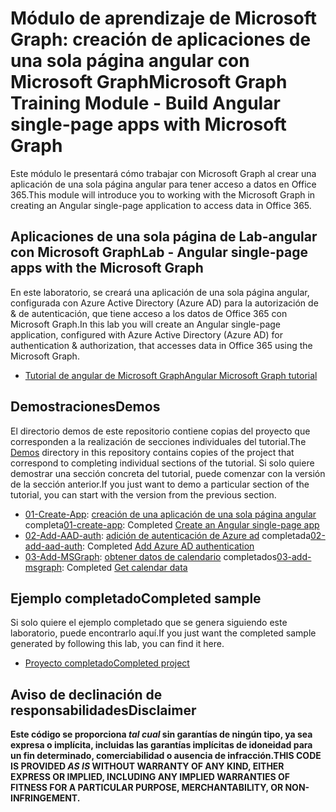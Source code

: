 # <a name="microsoft-graph-training-module---build-angular-single-page-apps-with-microsoft-graph"></a><span data-ttu-id="97dc9-101">Módulo de aprendizaje de Microsoft Graph: creación de aplicaciones de una sola página angular con Microsoft Graph</span><span class="sxs-lookup"><span data-stu-id="97dc9-101">Microsoft Graph Training Module - Build Angular single-page apps with Microsoft Graph</span></span>

<span data-ttu-id="97dc9-102">Este módulo le presentará cómo trabajar con Microsoft Graph al crear una aplicación de una sola página angular para tener acceso a datos en Office 365.</span><span class="sxs-lookup"><span data-stu-id="97dc9-102">This module will introduce you to working with the Microsoft Graph in creating an Angular single-page application to access data in Office 365.</span></span>

## <a name="lab---angular-single-page-apps-with-the-microsoft-graph"></a><span data-ttu-id="97dc9-103">Aplicaciones de una sola página de Lab-angular con Microsoft Graph</span><span class="sxs-lookup"><span data-stu-id="97dc9-103">Lab - Angular single-page apps with the Microsoft Graph</span></span>

<span data-ttu-id="97dc9-104">En este laboratorio, se creará una aplicación de una sola página angular, configurada con Azure Active Directory (Azure AD) para la autorización de & de autenticación, que tiene acceso a los datos de Office 365 con Microsoft Graph.</span><span class="sxs-lookup"><span data-stu-id="97dc9-104">In this lab you will create an Angular single-page application, configured with Azure Active Directory (Azure AD) for authentication & authorization, that accesses data in Office 365 using the Microsoft Graph.</span></span>

- [<span data-ttu-id="97dc9-105">Tutorial de angular de Microsoft Graph</span><span class="sxs-lookup"><span data-stu-id="97dc9-105">Angular Microsoft Graph tutorial</span></span>](https://docs.microsoft.com/graph/tutorials/angular)

## <a name="demos"></a><span data-ttu-id="97dc9-106">Demostraciones</span><span class="sxs-lookup"><span data-stu-id="97dc9-106">Demos</span></span>

<span data-ttu-id="97dc9-107">El [](demos) directorio demos de este repositorio contiene copias del proyecto que corresponden a la realización de secciones individuales del tutorial.</span><span class="sxs-lookup"><span data-stu-id="97dc9-107">The [Demos](demos) directory in this repository contains copies of the project that correspond to completing individual sections of the tutorial.</span></span> <span data-ttu-id="97dc9-108">Si solo quiere demostrar una sección concreta del tutorial, puede comenzar con la versión de la sección anterior.</span><span class="sxs-lookup"><span data-stu-id="97dc9-108">If you just want to demo a particular section of the tutorial, you can start with the version from the previous section.</span></span>

- <span data-ttu-id="97dc9-109">[01-Create-App](demos/01-create-app): [creación de una aplicación de una sola página angular](https://docs.microsoft.com/graph/tutorials/angular?tutorial-step=1) completa</span><span class="sxs-lookup"><span data-stu-id="97dc9-109">[01-create-app](demos/01-create-app): Completed [Create an Angular single-page app](https://docs.microsoft.com/graph/tutorials/angular?tutorial-step=1)</span></span>
- <span data-ttu-id="97dc9-110">[02-Add-AAD-auth](demos/02-add-aad-auth): [adición de autenticación de Azure ad](https://docs.microsoft.com/graph/tutorials/angular?tutorial-step=3) completada</span><span class="sxs-lookup"><span data-stu-id="97dc9-110">[02-add-aad-auth](demos/02-add-aad-auth): Completed [Add Azure AD authentication](https://docs.microsoft.com/graph/tutorials/angular?tutorial-step=3)</span></span>
- <span data-ttu-id="97dc9-111">[03-Add-MSGraph](demos/03-add-msgraph): [obtener datos de calendario](https://docs.microsoft.com/graph/tutorials/angular?tutorial-step=4) completados</span><span class="sxs-lookup"><span data-stu-id="97dc9-111">[03-add-msgraph](demos/03-add-msgraph): Completed [Get calendar data](https://docs.microsoft.com/graph/tutorials/angular?tutorial-step=4)</span></span>

## <a name="completed-sample"></a><span data-ttu-id="97dc9-112">Ejemplo completado</span><span class="sxs-lookup"><span data-stu-id="97dc9-112">Completed sample</span></span>

<span data-ttu-id="97dc9-113">Si solo quiere el ejemplo completado que se genera siguiendo este laboratorio, puede encontrarlo aquí.</span><span class="sxs-lookup"><span data-stu-id="97dc9-113">If you just want the completed sample generated by following this lab, you can find it here.</span></span>

- [<span data-ttu-id="97dc9-114">Proyecto completado</span><span class="sxs-lookup"><span data-stu-id="97dc9-114">Completed project</span></span>](demos/03-add-msgraph)

## <a name="disclaimer"></a><span data-ttu-id="97dc9-115">Aviso de declinación de responsabilidades</span><span class="sxs-lookup"><span data-stu-id="97dc9-115">Disclaimer</span></span>

<span data-ttu-id="97dc9-116">**Este código se proporciona *tal cual* sin garantías de ningún tipo, ya sea expresa o implícita, incluidas las garantías implícitas de idoneidad para un fin determinado, comerciabilidad o ausencia de infracción.**</span><span class="sxs-lookup"><span data-stu-id="97dc9-116">**THIS CODE IS PROVIDED *AS IS* WITHOUT WARRANTY OF ANY KIND, EITHER EXPRESS OR IMPLIED, INCLUDING ANY IMPLIED WARRANTIES OF FITNESS FOR A PARTICULAR PURPOSE, MERCHANTABILITY, OR NON-INFRINGEMENT.**</span></span>